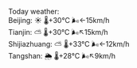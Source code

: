 Today weather:  
Beijing: ☀️   🌡️+30°C 🌬️←15km/h  
Tianjin: ⛅️  🌡️+30°C 🌬️↖15km/h  
Shijiazhuang: ⛅️  🌡️+33°C 🌬️←12km/h  
Tangshan: 🌦   🌡️+28°C 🌬️↖9km/h  
